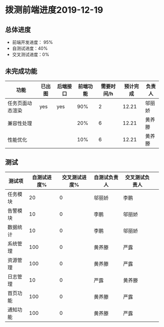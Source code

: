 # 拨测前端进度2019-12-19

## 总体进度

* 前端开发进度： 95%
* 自测试进度：40%
* 交叉测试进度：0%

## 未完成功能

| 功能             | 已出图 | 后端接口 | 前端功能 | 需要时间/h | 预计完成 | 负责人 |
| ---------------- | ------ | -------- | -------- | ---------- | -------- | ------ |
| 任务页面动态渲染 | yes    | yes      | 90%      | 2          | 12.21    | 邬丽娇 |
| 兼容性处理       |        |          | 20%      | 6          | 12.21    | 黄养滕 |
| 性能优化         |        |          | 10%      | 6          | 12.21    | 黄养滕 |

## 测试

| 测试项   | 自测试进度% | 交叉测试进度% | 自测试负责人 | 交叉测试负责人 |      |
| -------- | ----------- | ------------- | ------------ | -------------- | ---- |
| 任务模块 | 20          | 0             | 邬丽娇       | 李鹏           |      |
| 告警模块 | 10          | 0             | 李鹏         | 邬丽娇         |      |
| 数据统计 | 10          | 0             | 李鹏         | 邬丽娇         |      |
| 系统管理 | 100         | 0             | 黄养滕       | 严露           |      |
| 资源管理 | 100         | 0             | 黄养滕       | 严露           |      |
| 日志管理 | 10          | 0             | 严露         | 黄养滕         |      |
| 首页功能 | 100         | 0             | 黄养滕       | 严露           |      |
| 通知功能 | 100         | 0             | 黄养滕       | 严露           |      |